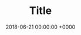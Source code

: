---
title: Title
layout: blocks
date: 2018-06-21 00:00:00 +0000
page_sections:
- template: detail-content
  block: sample
  headline: Headline
  content: "<p>This is some content!</p>"
---